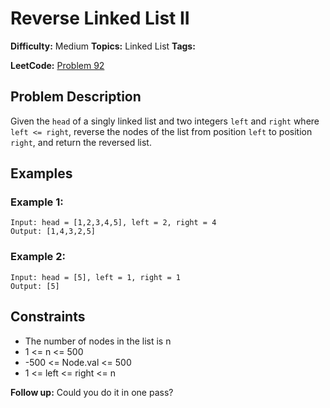 # Reverse Linked List II

**Difficulty:** Medium
**Topics:** Linked List
**Tags:**

**LeetCode:** [Problem 92](https://leetcode.com/problems/reverse-linked-list-ii/description/)

## Problem Description

Given the `head` of a singly linked list and two integers `left` and `right` where `left <= right`, reverse the nodes of the list from position `left` to position `right`, and return the reversed list.

## Examples

### Example 1:

```
Input: head = [1,2,3,4,5], left = 2, right = 4
Output: [1,4,3,2,5]
```

### Example 2:

```
Input: head = [5], left = 1, right = 1
Output: [5]
```

## Constraints

- The number of nodes in the list is n
- 1 <= n <= 500
- -500 <= Node.val <= 500
- 1 <= left <= right <= n

**Follow up:** Could you do it in one pass?
